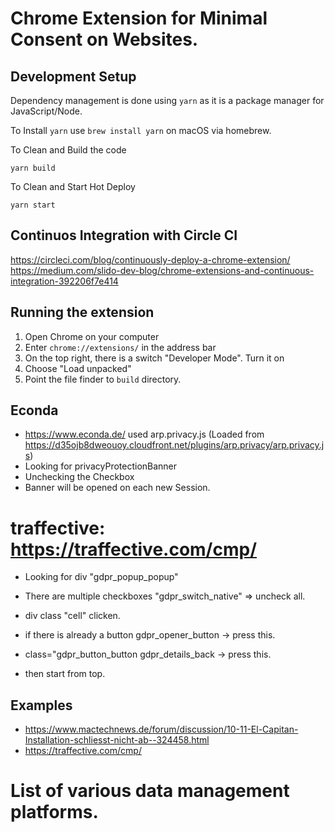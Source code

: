 # Chrome Extension for Minimal Consent on Websites. 

## Development Setup

Dependency management is done using `yarn` as it is a package manager for JavaScript/Node. 

To Install `yarn` use `brew install yarn` on macOS via homebrew. 

To Clean and Build the code

```yarn build```

To Clean and Start Hot Deploy

```yarn start```

## Continuos Integration with Circle CI

https://circleci.com/blog/continuously-deploy-a-chrome-extension/
https://medium.com/slido-dev-blog/chrome-extensions-and-continuous-integration-392206f7e414


## Running the extension

1) Open Chrome on your computer
2) Enter `chrome://extensions/` in the address bar
3) On the top right, there is a switch "Developer Mode". Turn it on
4) Choose "Load unpacked"
5) Point the file finder to `build` directory.

## Econda

- https://www.econda.de/ used arp.privacy.js (Loaded from https://d35ojb8dweouoy.cloudfront.net/plugins/arp.privacy/arp.privacy.js)
- Looking for privacyProtectionBanner
- Unchecking the Checkbox
- Banner will be opened on each new Session. 


# traffective: https://traffective.com/cmp/

- Looking for div "gdpr_popup_popup"
- There are multiple checkboxes "gdpr_switch_native" => uncheck all. 
- div class "cell" clicken. 

- if there is already a button gdpr_opener_button -> press this. 
- class="gdpr_button_button gdpr_details_back -> press this.
- then start from top. 

## Examples

- https://www.mactechnews.de/forum/discussion/10-11-El-Capitan-Installation-schliesst-nicht-ab--324458.html
- https://traffective.com/cmp/


# List of various data management platforms.